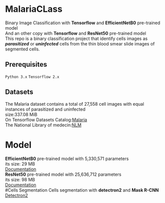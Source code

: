 # MalariaCLass
Binary Image Classification with **Tensorflow** and **EfficientNetB0** pre-trained model <br>
And an other copy with **Tensorflow** and **ResNet50** pre-trained model <br> 
This repo is a binary classification project that identify cells images as **_parasitized_** or **_uninfected_** cells from the thin blood smear slide images of segmented cells.<br>
## Prerequisites 
`Python 3.x`
`Tensorflow 2.x`
## Datasets<br>
The Malaria dataset contains a total of 27,558 cell images with equal instances of parasitized and uninfected<br>
size:337.08 MiB<br>
On Tensorflow Datasets Catalog:[Malaria](https://www.tensorflow.org/datasets/catalog/malaria)<br>
The National Library of medecin:[NLM](https://lhncbc.nlm.nih.gov/LHC-publications/pubs/MalariaDatasets.html)<br>
# Model <br>
**EfficientNetB0** pre-trained model with 5,330,571	parameters<br>
its size: 29 MB  <br>
[Documentation](https://keras.io/api/applications/efficientnet/#efficientnetb0-function)<br>
**ResNet50** pre-trained model with 25,636,712	parameters<br>
its size: 98 MB  <br>
[Documentation](https://keras.io/api/applications/resnet/#resnet50-function)<br>
#Cells Segmentation
Cells segmentation with **detectron2** and **Mask R-CNN**
[Detectron2](https://github.com/facebookresearch/detectron2) 
